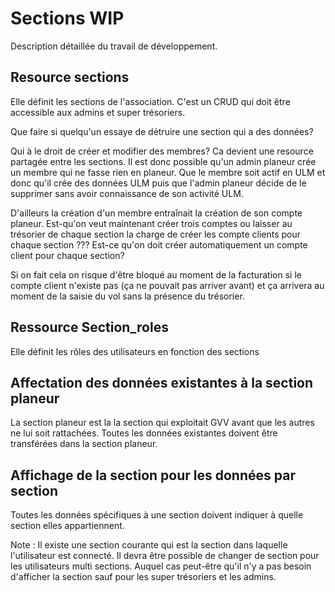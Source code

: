 # Sections WIP

Description détaillée du travail de développement.

## Resource sections

Elle définit les sections de l'association. C'est un CRUD qui doit être accessible aux admins et super trésoriers.

Que faire si quelqu'un essaye de détruire une section qui a des données?

Qui à le droit de créer et modifier des membres? Ca devient une resource partagée entre les sections. Il est donc possible qu'un admin planeur crée un membre qui ne fasse rien en planeur. Que le membre soit actif en ULM et donc qu'il crée des données ULM puis que l'admin planeur décide de le supprimer sans avoir connaissance de son activité ULM.

D'ailleurs la création d'un membre entraînait la création de son compte planeur. Est-qu'on veut maintenant créer trois comptes ou laisser au trésorier de chaque section la charge de créer les compte clients pour chaque section ??? Est-ce qu'on doit créer automatiquement un compte client pour chaque section?

Si on fait cela on risque d'être bloqué au moment de la facturation si le compte client n'existe pas (ça ne pouvait pas arriver avant) et ça arrivera au moment de la saisie du vol sans la présence du trésorier.

## Ressource Section_roles

Elle définit les rôles des utilisateurs en fonction des sections

## Affectation des données existantes à la section planeur

La section planeur est la la section qui exploitait GVV avant que les autres ne lui soit rattachées. Toutes les données existantes doivent être transférées dans la section planeur.

## Affichage de la section pour les données par section

Toutes les données spécifiques à une section doivent indiquer à quelle section elles appartiennent. 

Note : Il existe une section courante qui est la section dans laquelle l'utilisateur est connecté. Il devra être possible de changer de section pour les utilisateurs multi sections. Auquel cas peut-être qu'il n'y a pas besoin d'afficher la section sauf pour les super trésoriers et les admins.